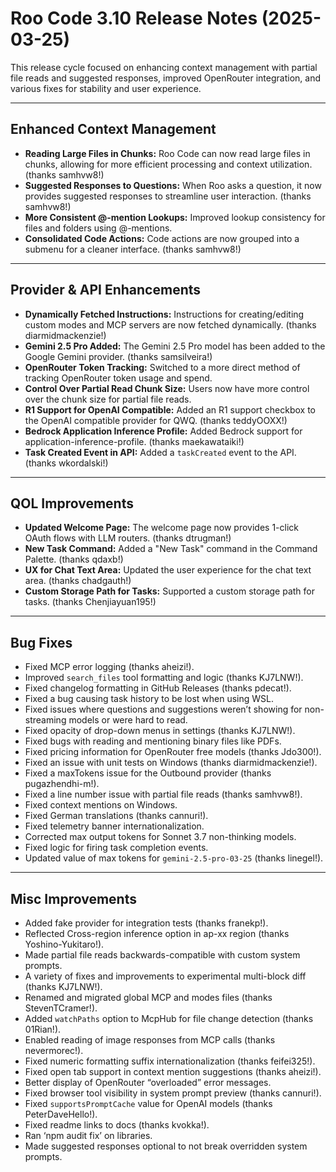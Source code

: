 # Roo Code 3.10 Release Notes (2025-03-25)

This release cycle focused on enhancing context management with partial file reads and suggested responses, improved OpenRouter integration, and various fixes for stability and user experience.

---

## Enhanced Context Management

*   **Reading Large Files in Chunks:** Roo Code can now read large files in chunks, allowing for more efficient processing and context utilization. (thanks samhvw8!)
*   **Suggested Responses to Questions:** When Roo asks a question, it now provides suggested responses to streamline user interaction. (thanks samhvw8!)
*   **More Consistent @-mention Lookups:** Improved lookup consistency for files and folders using @-mentions.
*   **Consolidated Code Actions:** Code actions are now grouped into a submenu for a cleaner interface. (thanks samhvw8!)

---

## Provider & API Enhancements

*   **Dynamically Fetched Instructions:** Instructions for creating/editing custom modes and MCP servers are now fetched dynamically. (thanks diarmidmackenzie!)
*   **Gemini 2.5 Pro Added:** The Gemini 2.5 Pro model has been added to the Google Gemini provider. (thanks samsilveira!)
*   **OpenRouter Token Tracking:** Switched to a more direct method of tracking OpenRouter token usage and spend.
*   **Control Over Partial Read Chunk Size:** Users now have more control over the chunk size for partial file reads.
*   **R1 Support for OpenAI Compatible:** Added an R1 support checkbox to the OpenAI compatible provider for QWQ. (thanks teddyOOXX!)
*   **Bedrock Application Inference Profile:** Added Bedrock support for application-inference-profile. (thanks maekawataiki!)
*   **Task Created Event in API:** Added a `taskCreated` event to the API. (thanks wkordalski!)

---

## QOL Improvements

*   **Updated Welcome Page:** The welcome page now provides 1-click OAuth flows with LLM routers. (thanks dtrugman!)
*   **New Task Command:** Added a "New Task" command in the Command Palette. (thanks qdaxb!)
*   **UX for Chat Text Area:** Updated the user experience for the chat text area. (thanks chadgauth!)
*   **Custom Storage Path for Tasks:** Supported a custom storage path for tasks. (thanks Chenjiayuan195!)

---

## Bug Fixes

*   Fixed MCP error logging (thanks aheizi!).
*   Improved `search_files` tool formatting and logic (thanks KJ7LNW!).
*   Fixed changelog formatting in GitHub Releases (thanks pdecat!).
*   Fixed a bug causing task history to be lost when using WSL.
*   Fixed issues where questions and suggestions weren’t showing for non-streaming models or were hard to read.
*   Fixed opacity of drop-down menus in settings (thanks KJ7LNW!).
*   Fixed bugs with reading and mentioning binary files like PDFs.
*   Fixed pricing information for OpenRouter free models (thanks Jdo300!).
*   Fixed an issue with unit tests on Windows (thanks diarmidmackenzie!).
*   Fixed a maxTokens issue for the Outbound provider (thanks pugazhendhi-m!).
*   Fixed a line number issue with partial file reads (thanks samhvw8!).
*   Fixed context mentions on Windows.
*   Fixed German translations (thanks cannuri!).
*   Fixed telemetry banner internationalization.
*   Corrected max output tokens for Sonnet 3.7 non-thinking models.
*   Fixed logic for firing task completion events.
*   Updated value of max tokens for `gemini-2.5-pro-03-25` (thanks linegel!).

---

## Misc Improvements

*   Added fake provider for integration tests (thanks franekp!).
*   Reflected Cross-region inference option in ap-xx region (thanks Yoshino-Yukitaro!).
*   Made partial file reads backwards-compatible with custom system prompts.
*   A variety of fixes and improvements to experimental multi-block diff (thanks KJ7LNW!).
*   Renamed and migrated global MCP and modes files (thanks StevenTCramer!).
*   Added `watchPaths` option to McpHub for file change detection (thanks 01Rian!).
*   Enabled reading of image responses from MCP calls (thanks nevermorec!).
*   Fixed numeric formatting suffix internationalization (thanks feifei325!).
*   Fixed open tab support in context mention suggestions (thanks aheizi!).
*   Better display of OpenRouter “overloaded” error messages.
*   Fixed browser tool visibility in system prompt preview (thanks cannuri!).
*   Fixed `supportsPromptCache` value for OpenAI models (thanks PeterDaveHello!).
*   Fixed readme links to docs (thanks kvokka!).
*   Ran ‘npm audit fix’ on libraries.
*   Made suggested responses optional to not break overridden system prompts.